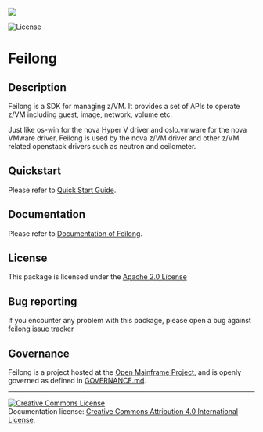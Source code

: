 <!-- SPDX-License-Identifier: CC-BY-4.0 -->

![](https://github.com/openmainframeproject/artwork/raw/master/projects/feilong/feilong-color.svg)

![License](https://img.shields.io/github/license/OpenMainframeProject/feilong)

# Feilong

## Description
Feilong is a SDK for managing z/VM. It provides a set of APIs to operate z/VM including guest, image, network, volume etc.

Just like os-win for the nova Hyper V driver and oslo.vmware for the nova VMware driver, Feilong is used by the nova z/VM driver and other z/VM related openstack drivers such as neutron and ceilometer.

## Quickstart
Please refer to [Quick Start Guide](https://feilong.readthedocs.io/en/latest/quickstart.html).

## Documentation
Please refer to [Documentation of Feilong](https://feilong.readthedocs.io/en/latest/).

## License
This package is licensed under the [Apache 2.0 License](LICENSE)

## Bug reporting
If you encounter any problem with this package, please open a bug against
[feilong issue tracker](https://github.com/openmainframeproject/feilong/issues)

## Governance
Feilong is a project hosted at the [Open Mainframe Project](https://openmainframeproject.com), and is openly governed as defined in [GOVERNANCE.md](GOVERNANCE.md).

----
<a rel="license" href="http://creativecommons.org/licenses/by/4.0/"><img alt="Creative Commons License" style="border-width:0" src="https://i.creativecommons.org/l/by/4.0/80x15.png" /></a><br />Documentation license: <a rel="license" href="http://creativecommons.org/licenses/by/4.0/">Creative Commons Attribution 4.0 International License</a>.
